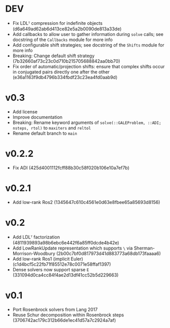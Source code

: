 # DEV

* Fix LDLᵀ compression for indefinite objects (d6a649ad62ab6d413ce82e5a2b0090de813a33de)
* Add callbacks to allow user to gather information during `solve` calls;
  see docstring of the `Callbacks` module for more info
* Add configurable shift strategies;
  see docstring of the `Shifts` module for more info
* Breaking: Change default shift strategy (7b32660af73c23c0d710b215705688842aa0bb70)
* Fix order of automatic/projection shifts: ensure that complex shifts occur in
  conjugated pairs directly one after the other (e36a1163f9db4796b334fbdf23c23ea4fd0aab9d)

# v0.3

* Add license
* Improve documentation
* Breaking: Rename keyword arguments of `solve(::GALEProblem, ::ADI; nsteps, rtol)` to `maxiters` and `reltol`
* Rename default branch to `main`

# v0.2.2

* Fix ADI (425d4001112fcff88b30c58f020b106e10a7ef7b)

# v0.2.1

* Add low-rank Ros2 (1345647c610c4561e0d63e8fbee65a85693d8156)

# v0.2

* Add LDLᵀ factorization (4811939893a98b6ebc6e442f6a85ff0dcde4b42e)
* Add LowRankUpdate representation which supports `\` via Sherman-Morrison-Woodbury (2b00c7bf0d817973d41d883773a68db173faaaa6)
* Add low-rank Ros1 (implicit Euler) (c1d4bcf5c22fb71f85512e78c0071e58ffaf1397)
* Dense solvers now support sparse `E` (331094d0ca4cc84f4ae2d13df41cc52b5d229663)

# v0.1

* Port Rosenbrock solvers from Lang 2017
* Reuse Schur decomposition within Rosenbrock steps (3706742ac179c312b66de1ec41d57a7c2924a7af)
